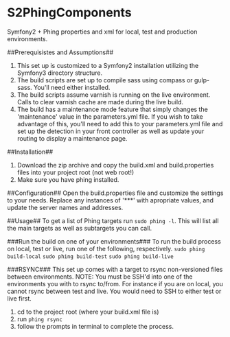 # S2PhingComponents
Symfony2 + Phing properties and xml for local, test and production environments.

##Prerequisistes and Assumptions##
1. This set up is customized to a Symfony2 installation utilizing the Symfony3 directory structure.
2. The build scripts are set up to compile sass using compass or gulp-sass. You'll need either installed.
3. The build scripts assume varnish is running on the live environment. Calls to clear varnish cache are made during the live build.
4. The build has a maintenance mode feature that simply changes the 'maintenance' value in the parameters.yml file.  If you wish to take advantage of this, you'll need to add this to your parameters.yml file and set up the detection in your front controller as well as update your routing to display a maintenance page.

##Installation##
1. Download the zip archive and copy the build.xml and build.properties files into your project root (not web root!)
2. Make sure you have phing installed.

##Configuration##
Open the build.properties file and customize the settings to your needs. Replace any instances of '***' with apropriate values, and update the server names and addresses.

##Usage##
To get a list of Phing targets run `sudo phing -l`.  This will list all the main targets as well as subtargets you can call.

###Run the build on one of your environments###
To run the build process on local, test or live, run one of the following, respectively.
`sudo phing build-local`
`sudo phing build-test`
`sudo phing build-live`

###RSYNC###
This set up comes with a target to rsync non-versioned files between environments.
NOTE: You must be SSH'd into one of the environments you with to rsync to/from.  For instance if you are on local, you cannot rsync between test and live.  You would need to SSH to either test or live first.
1. cd to the project root (where your build.xml file is)
2. run `phing rsync`
3. follow the prompts in terminal to complete the process.

